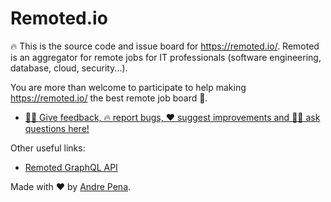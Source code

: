 # Remoted.io

🔥 This is the source code and issue board for https://remoted.io/. Remoted is an aggregator for remote jobs for IT professionals (software engineering, database, cloud, security...).

You are more than welcome to participate to help making https://remoted.io/ the best remote job board 🥇.

- [🤦‍♀️ Give feedback, 🔥 report bugs, ❤ suggest improvements and 🙋‍♀️ ask questions here!](https://github.com/remoted-io/remoted/issues)

Other useful links:
- [Remoted GraphQL API](https://remoted.io/graphql)

Made with ❤ by [Andre Pena](https://twitter.com/andrerpena).

